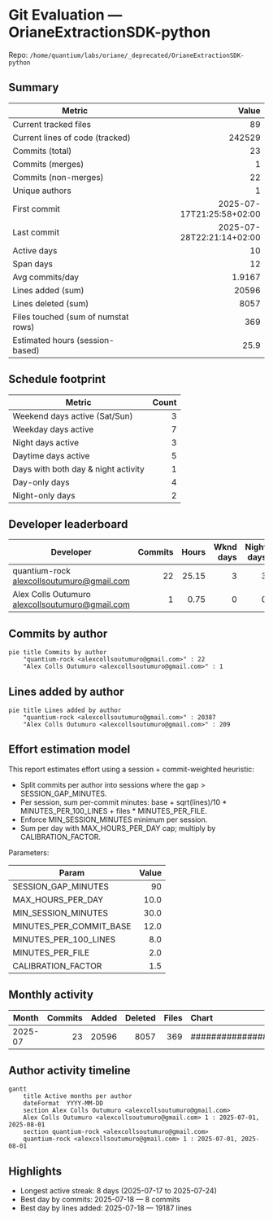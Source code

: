 # Git Evaluation — OrianeExtractionSDK-python

Repo: `/home/quantium/labs/oriane/_deprecated/OrianeExtractionSDK-python`

## Summary

| Metric | Value |
|---|---:|
| Current tracked files | 89 |
| Current lines of code (tracked) | 242529 |
| Commits (total) | 23 |
| Commits (merges) | 1 |
| Commits (non-merges) | 22 |
| Unique authors | 1 |
| First commit | 2025-07-17T21:25:58+02:00 |
| Last commit | 2025-07-28T22:21:14+02:00 |
| Active days | 10 |
| Span days | 12 |
| Avg commits/day | 1.9167 |
| Lines added (sum) | 20596 |
| Lines deleted (sum) | 8057 |
| Files touched (sum of numstat rows) | 369 |
| Estimated hours (session-based) | 25.9 |

## Schedule footprint

| Metric | Count |
|---|---:|
| Weekend days active (Sat/Sun) | 3 |
| Weekday days active | 7 |
| Night days active | 3 |
| Daytime days active | 5 |
| Days with both day & night activity | 1 |
| Day-only days | 4 |
| Night-only days | 2 |

## Developer leaderboard

| Developer | Commits | Hours | Wknd days | Night days | Day days | Both | Added | Deleted | Files | Active days | First | Last | Avg size | Median size | Stars |
|---|---:|---:|---:|---:|---:|---:|---:|---:|---:|---:|---|---|---:|---:|:--:
| quantium-rock <alexcollsoutumuro@gmail.com> | 22 | 25.15 | 3 | 3 | 5 | 1 | 20387 | 8057 | 367 | 9 | 2025-07-18T10:38:29+02:00 | 2025-07-28T22:21:14+02:00 | 1292.91 | 79.5 | ★★★★★ |
| Alex Colls Outumuro <alexcollsoutumuro@gmail.com> | 1 | 0.75 | 0 | 0 | 0 | 0 | 209 | 0 | 2 | 1 | 2025-07-17T21:25:58+02:00 | 2025-07-17T21:25:58+02:00 | 209.0 | 209.0 | ☆☆☆☆☆ |

## Commits by author

```mermaid
pie title Commits by author
    "quantium-rock <alexcollsoutumuro@gmail.com>" : 22
    "Alex Colls Outumuro <alexcollsoutumuro@gmail.com>" : 1
```

## Lines added by author

```mermaid
pie title Lines added by author
    "quantium-rock <alexcollsoutumuro@gmail.com>" : 20387
    "Alex Colls Outumuro <alexcollsoutumuro@gmail.com>" : 209
```

## Effort estimation model

This report estimates effort using a session + commit-weighted heuristic:
- Split commits per author into sessions where the gap > SESSION_GAP_MINUTES.
- Per session, sum per-commit minutes: base + sqrt(lines)/10 * MINUTES_PER_100_LINES + files * MINUTES_PER_FILE.
- Enforce MIN_SESSION_MINUTES minimum per session.
- Sum per day with MAX_HOURS_PER_DAY cap; multiply by CALIBRATION_FACTOR.

Parameters:

| Param | Value |
|---|---:|
| SESSION_GAP_MINUTES | 90 |
| MAX_HOURS_PER_DAY | 10.0 |
| MIN_SESSION_MINUTES | 30.0 |
| MINUTES_PER_COMMIT_BASE | 12.0 |
| MINUTES_PER_100_LINES | 8.0 |
| MINUTES_PER_FILE | 2.0 |
| CALIBRATION_FACTOR | 1.5 |

## Monthly activity

| Month | Commits | Added | Deleted | Files | Chart |
|---|---:|---:|---:|---:|:---|
| 2025-07 | 23 | 20596 | 8057 | 369 | ######################################## |

## Author activity timeline

```mermaid
gantt
    title Active months per author
    dateFormat  YYYY-MM-DD
    section Alex Colls Outumuro <alexcollsoutumuro@gmail.com>
    Alex Colls Outumuro <alexcollsoutumuro@gmail.com> 1 : 2025-07-01, 2025-08-01
    section quantium-rock <alexcollsoutumuro@gmail.com>
    quantium-rock <alexcollsoutumuro@gmail.com> 1 : 2025-07-01, 2025-08-01
```

## Highlights

- Longest active streak: 8 days (2025-07-17 to 2025-07-24)
- Best day by commits: 2025-07-18 — 8 commits
- Best day by lines added: 2025-07-18 — 19187 lines

